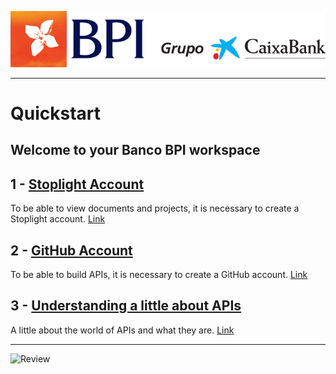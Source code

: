 <!-- focus: false -->
![logo_BPI_CxB.png](./static/logo_BPI_CxB.png)

---
# Quickstart 

## Welcome to your Banco BPI workspace

## 1 - [Stoplight Account](./1-create-stoplight-account.md)

To be able to view documents and projects, it is necessary to create a Stoplight account.
[Link](./1-create-stoplight-account.md)

## 2 - [GitHub Account](./1-create-github-account.md)

To be able to build APIs, it is necessary to create a GitHub account.
[Link](./1-create-github-account.md)

## 3 - [Understanding a little about APIs](./whitepaper-api.md)

A little about the world of APIs and what they are.
[Link](./whitepaper-api.md)

---

<!-- focus: false -->
![Review](https://raw.githubusercontent.com/bancobpi/documentation/v2-whitepaper/docs/static/2021_Banco_BPI.svg?token=GHSAT0AAAAAABSSPNM7LKW6XSAHMMH4P5MGYRSDPVQ)

